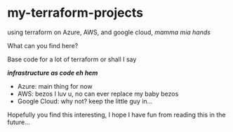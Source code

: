 # my-terraform-projects
using terraform on Azure, AWS, and google cloud, *mamma mia hands*


What can you find here?


Base code for a lot of terraform or shall I say 

_**infrastructure as code  eh hem**_

* Azure: main thing for now
* AWS: bezos I luv u, no can ever replace my baby bezos 
* Google Cloud: why not? keep the little guy in...

Hopefully you find this interesting, I hope I have fun from reading this
in the future...
